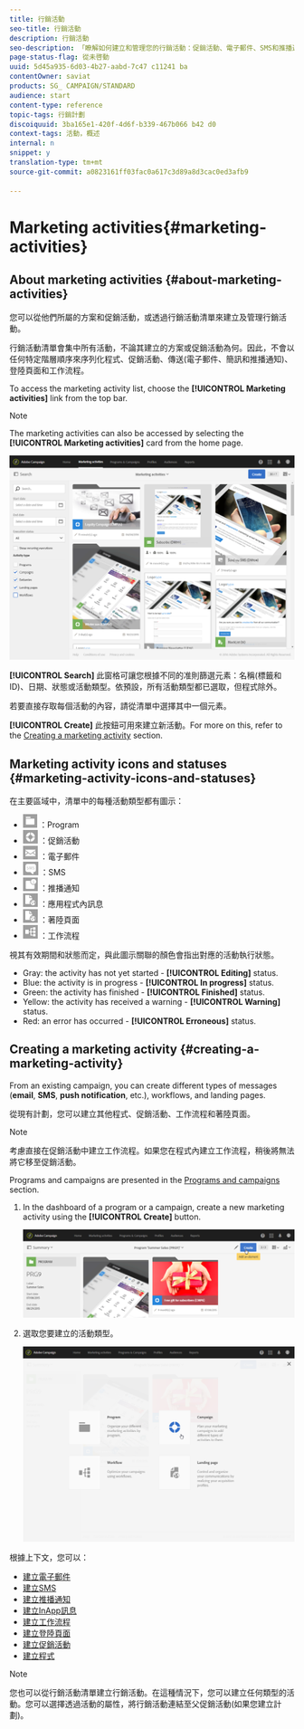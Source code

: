 ```yaml
---
title: 行銷活動
seo-title: 行銷活動
description: 行銷活動
seo-description: 「瞭解如何建立和管理您的行銷活動：促銷活動、電子郵件、SMS和推播通知傳送、登陸頁面、工作流程。您可以輕鬆地設計新活動、編輯現有的活動，並檢視其狀態和有效性」。
page-status-flag: 從未啓動
uuid: 5d45a935-6d03-4b27-aabd-7c47 c11241 ba
contentOwner: saviat
products: SG_ CAMPAIGN/STANDARD
audience: start
content-type: reference
topic-tags: 行銷計劃
discoiquuid: 3ba165e1-420f-4d6f-b339-467b066 b42 d0
context-tags: 活動，概述
internal: n
snippet: y
translation-type: tm+mt
source-git-commit: a0823161ff03fac0a617c3d89a8d3cac0ed3afb9

---
```



# Marketing activities{#marketing-activities}

## About marketing activities {#about-marketing-activities}

您可以從他們所屬的方案和促銷活動，或透過行銷活動清單來建立及管理行銷活動。

行銷活動清單會集中所有活動，不論其建立的方案或促銷活動為何。因此，不會以任何特定階層順序來序列化程式、促銷活動、傳送(電子郵件、簡訊和推播通知)、登陸頁面和工作流程。

To access the marketing activity list, choose the **[!UICONTROL Marketing activities]** link from the top bar.

>[!NOTE]
>
>The marketing activities can also be accessed by selecting the **[!UICONTROL Marketing activities]** card from the home page.

![](assets/marketing_activities_1.png)

**[!UICONTROL Search]** 此窗格可讓您根據不同的准則篩選元素：名稱(標籤和ID)、日期、狀態或活動類型。依預設，所有活動類型都已選取，但程式除外。

若要直接存取每個活動的內容，請從清單中選擇其中一個元素。

**[!UICONTROL Create]** 此按鈕可用來建立新活動。For more on this, refer to the [Creating a marketing activity](../../start/using/marketing-activities.md#creating-a-marketing-activity) section.

## Marketing activity icons and statuses {#marketing-activity-icons-and-statuses}

在主要區域中，清單中的每種活動類型都有圖示：

* ![](assets/marketing_program_icon.png) ：Program
* ![](assets/marketing_campaign_icon.png) ：促銷活動
* ![](assets/marketing_email_icon.png) ：電子郵件
* ![](assets/marketing_sms_icon.png) ：SMS
* ![](assets/marketing_push_icon.png) ：推播通知
* ![](assets/marketing_lp_icon.png) ：應用程式內訊息
* ![](assets/marketing_lp_icon.png) ：著陸頁面
* ![](assets/marketing_workflow_icon.png) ：工作流程

視其有效期間和狀態而定，與此圖示關聯的顏色會指出對應的活動執行狀態。

* Gray: the activity has not yet started - **[!UICONTROL Editing]** status.
* Blue: the activity is in progress - **[!UICONTROL In progress]** status.
* Green: the activity has finished - **[!UICONTROL Finished]** status.
* Yellow: the activity has received a warning - **[!UICONTROL Warning]** status.
* Red: an error has occurred - **[!UICONTROL Erroneous]** status.

## Creating a marketing activity {#creating-a-marketing-activity}

From an existing campaign, you can create different types of messages (**email**, **SMS**, **push notification**, etc.), workflows, and landing pages.

從現有計劃，您可以建立其他程式、促銷活動、工作流程和著陸頁面。

>[!NOTE]
>
>考慮直接在促銷活動中建立工作流程。如果您在程式內建立工作流程，稍後將無法將它移至促銷活動。

Programs and campaigns are presented in the [Programs and campaigns](../../start/using/programs-and-campaigns.md) section.

1. In the dashboard of a program or a campaign, create a new marketing activity using the **[!UICONTROL Create]** button.

   ![](assets/marketing_activiy_creation_1.png)

1. 選取您要建立的活動類型。

   ![](assets/marketing_activiy_creation_2.png)

根據上下文，您可以：

* [建立電子郵件](../../channels/using/creating-an-email.md)
* [建立SMS](../../channels/using/creating-an-sms-message.md)
* [建立推播通知](../../channels/using/preparing-and-sending-a-push-notification.md)
* [建立InApp訊息](../../channels/using/about-in-app-messaging.md)
* [建立工作流程](../../automating/using/building-a-workflow.md#creating-a-workflow)
* [建立登陸頁面](../../channels/using/about-landing-pages.md)
* [建立促銷活動](../../start/using/programs-and-campaigns.md#creating-a-campaign)
* [建立程式](../../start/using/programs-and-campaigns.md#creating-a-program)

>[!NOTE]
>
>您也可以從行銷活動清單建立行銷活動。在這種情況下，您可以建立任何類型的活動。您可以選擇透過活動的屬性，將行銷活動連結至父促銷活動(如果您建立計劃)。

